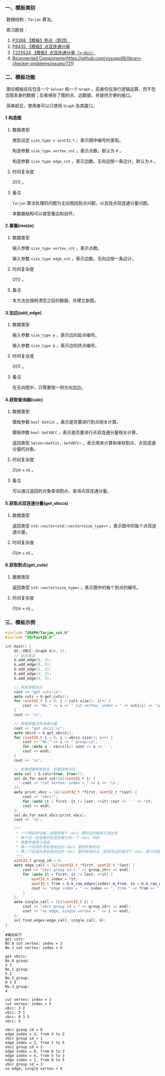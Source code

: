 ### 一、模板类别

​	数据结构：`Tarjan` 算法。

​	练习题目：

1. [P3388 【模板】割点（割顶）](https://www.luogu.com.cn/problem/P3388)
2. [P8435 【模板】点双连通分量](https://www.luogu.com.cn/problem/P8435)
3. [T225524 【模板】点双连通分量（v-dcc）](https://www.luogu.com.cn/problem/T225524)
4. [Biconnected Components](https://judge.yosupo.jp/problem/biconnected_components)(https://github.com/yosupo06/library-checker-problems/issues/731)

### 二、模板功能

​	图论模板往往包含一个 `Solver` 和一个 `Graph` 。前者仅仅进行逻辑运算，而不包含图本身的数据；后者保存了图的点、边数据，并提供方便的接口。

​	简单起见，使用者可以只使用 `Graph` 及其接口。

#### 1.构造图

1. 数据类型

   类型设定 `size_type = uint32_t` ，表示图中编号的类型。

   构造参数 `size_type vertex_cnt` ，表示点数，默认为 `0` 。

   构造参数 `size_type edge_cnt` ，表示边数。无向边按一条边计。默认为 `0` 。

2. 时间复杂度

   $O(1)$ 。

3. 备注

   `Tarjan` 算法处理的问题为无向图找割点问题，以及找点双连通分量问题。

   本数据结构可以接受重边和自环。
   

#### 2.重置(resize)

1. 数据类型

   输入参数 `size_type vertex_cnt` ，表示点数。

   输入参数 `size_type edge_cnt` ，表示边数。无向边按一条边计。

2. 时间复杂度

   $O(1)$ 。

3. 备注

   本方法会强制清空之前的数据，并建立新图。

#### 3.加边(add_edge)

1. 数据类型

   输入参数 `size_type a`​ ，表示边的起点编号。

   输入参数 `size_type b` ，表示边的终点编号。

2. 时间复杂度

   $O(1)$ 。

3. 备注

   在无向图中，只需要按一侧方向加边。

#### 4.获取查询器(calc)

1. 数据类型

   模板参数 `bool GetCut` ，表示是否要进行割点相关计算。

   模板参数 `bool GetVBCC` ，表示是否要进行点双连通分量相关计算。

   返回类型 `Solver<GetCut, GetVBCC>` ，表示用来计算和保存割点、点双连通分量的对象。

2. 时间复杂度

   $O(m+n)$ 。

3. 备注

   可以通过返回的对象查询割点、查询点双连通分量。

#### 5.获取点双连通分量(get_vbccs)

1. 数据类型

   返回类型 `std::vector<std::vector<size_type>>` ，表示图中的每个点双连通分量。

2. 时间复杂度

   $O(m+n)$ 。

#### 6.获取割点(get_cuts)

1. 数据类型

   返回类型 `std::vector<size_type>` ，表示图中的每个割点的编号。

2. 时间复杂度

   $O(m+n)$ 。

### 三、模板示例

```c++
#include "GRAPH/Tarjan_cut.h"
#include "IO/FastIO.h"

int main() {
    OY::VBCC::Graph G(6, 5);
    // 加五条边
    G.add_edge(0, 3);
    G.add_edge(0, 5);
    G.add_edge(1, 5);
    G.add_edge(3, 2);
    G.add_edge(5, 3);

    // 单独获取割点
    cout << "get cuts:\n";
    auto cuts = G.get_cuts();
    for (uint32_t i = 0; i < cuts.size(); i++) {
        cout << "No." << i << " cut vertex: index = " << cuts[i] << '\n';
    }
    cout << '\n';

    // 单独获取点双连通分量
    cout << "get vbccs:\n";
    auto vbccs = G.get_vbccs();
    for (uint32_t i = 0; i < vbccs.size(); i++) {
        cout << "No." << i << " group:\n";
        for (auto a : vbccs[i]) cout << a << ' ';
        cout << endl;
    }
    cout << '\n';

    // 如果既要获取割点，也要获取点双
    auto sol = G.calc<true, true>();
    sol.do_for_each_cut([&](uint32_t i) {
        cout << "cut vertex: index = " << i << '\n';
    });
    auto print_vbcc = [&](uint32_t *first, uint32_t *last) {
        cout << "vbcc:";
        for (auto it = first; it != last; ++it) cout << ' ' << *it;
        cout << endl;
    };
    sol.do_for_each_vbcc(print_vbcc);
    cout << '\n';

    /**
     * 一个特别的功能，就是把每个 vbcc 里的边的编号们找出来
     * 每个边一定会被分到且仅被分到一个 vbcc 内部
     * 需要传递两个回调
     * 第一个回调负责处理有边的 vbcc 里的所有的边
     * 第二个回调负责处理没边的 vbcc 里的单独的点（显然没边的情况下 vbcc 里只可能有一个孤立点）
     **/
    uint32_t group_id = 0;
    auto edge_call = [&](uint32_t *first, uint32_t *last) {
        cout << "vbcc group id = " << group_id++ << endl;
        for (auto it = first; it != last; ++it) {
            uint32_t index = *it;
            uint32_t from = G.m_raw_edges[index].m_from, to = G.m_raw_edges[index].m_to;
            cout << "edge index = " << index << ", from " << from << " to " << to << endl;
        }
    };
    auto single_call = [&](uint32_t i) {
        cout << "vbcc group id = " << group_id++ << endl;
        cout << "no edge, single vertex = " << i << endl;
    };
    sol.find_edges(edge_call, single_call, G);
}
```

```
#输出如下
get cuts:
No.0 cut vertex: index = 3
No.1 cut vertex: index = 5

get vbccs:
No.0 group:
3 2 
No.1 group:
5 1 
No.2 group:
0 3 5 
No.3 group:
4 

cut vertex: index = 3
cut vertex: index = 5
vbcc: 3 2
vbcc: 5 1
vbcc: 0 3 5
vbcc: 4

vbcc group id = 0
edge index = 3, from 3 to 2
vbcc group id = 1
edge index = 2, from 1 to 5
vbcc group id = 2
edge index = 0, from 0 to 3
edge index = 4, from 5 to 3
edge index = 1, from 0 to 5
vbcc group id = 3
no edge, single vertex = 4

```

